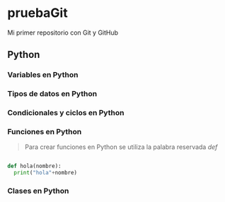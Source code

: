 # pruebaGit
Mi primer repositorio con Git y GitHub

## Python

### Variables en Python

### Tipos de datos en Python

### Condicionales y ciclos en Python


### Funciones en Python

>Para crear funciones en Python se utiliza la palabra reservada *def*

```python

def hola(nombre):
  print("hola"+nombre)
```

### Clases en Python
